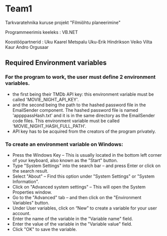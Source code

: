 # Team1
Tarkvaratehnika kuruse projekt "Filmiõhtu planeerimine" 

Programmeerimis keeleks : VB.NET

Koostööpartnerid :
Uku Kaarel Metspalu
Uku-Erik Hindrikson
Veiko Vilta
Kaur Andro Orgusaar

## Required Environment variables

### For the program to work, the user must define 2 environment variables.
- the first being their TMDb API key: this environment variable must be called 'MOVIE_NIGHT_API_KEY'.
- and the second being the path to the hashed password file in the EmailSender component. The hashed password file is named 'appppassHash.txt' and it is in the same directory as the EmailSender code files. This environment variable must be called 'MOVIE_NIGHT_HASH_FULL_PATH'.
- API key has to be acquired from the creators of the program privately.

### To create an environment variable on Windows: 
- Press the Windows Key – This is usually located in the bottom left corner of your keyboard, also known as the "Start" button.
- Type "System Settings" into the search bar – and press Enter or click on the search result.
- Select "About" – Find this option under "System Settings" or "System Information".
- Click on "Advanced system settings" – This will open the System Properties window.
- Go to the "Advanced" tab – and then click on the "Environment Variables" button.
- Under User variables, click on “New” to create a variable for your user account.
- Enter the name of the variable in the "Variable name" field.
- Enter the value of the variable in the "Variable value" field.
- Click "OK" to save the variable.



